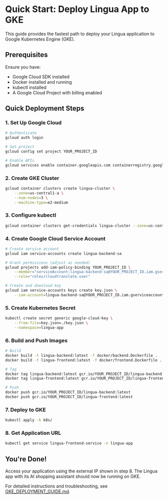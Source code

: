# Quick Start: Deploy Lingua App to GKE

This guide provides the fastest path to deploy your Lingua application to Google Kubernetes Engine (GKE).

## Prerequisites

Ensure you have:
- Google Cloud SDK installed
- Docker installed and running
- kubectl installed
- A Google Cloud Project with billing enabled

## Quick Deployment Steps

### 1. Set Up Google Cloud

```bash
# Authenticate
gcloud auth login

# Set project
gcloud config set project YOUR_PROJECT_ID

# Enable APIs
gcloud services enable container.googleapis.com containerregistry.googleapis.com
```

### 2. Create GKE Cluster

```bash
gcloud container clusters create lingua-cluster \
    --zone=us-central1-a \
    --num-nodes=3 \
    --machine-type=e2-medium
```

### 3. Configure kubectl

```bash
gcloud container clusters get-credentials lingua-cluster --zone=us-central1-a
```

### 4. Create Google Cloud Service Account

```bash
# Create service account
gcloud iam service-accounts create lingua-backend-sa

# Grant permissions (adjust as needed)
gcloud projects add-iam-policy-binding YOUR_PROJECT_ID \
    --member="serviceAccount:lingua-backend-sa@YOUR_PROJECT_ID.iam.gserviceaccount.com" \
    --role="roles/cloudtranslate.user"

# Create and download key
gcloud iam service-accounts keys create key.json \
    --iam-account=lingua-backend-sa@YOUR_PROJECT_ID.iam.gserviceaccount.com
```

### 5. Create Kubernetes Secret

```bash
kubectl create secret generic google-cloud-key \
    --from-file=key.json=./key.json \
    --namespace=lingua-app
```

### 6. Build and Push Images

```bash
# Build
docker build -t lingua-backend:latest -f docker/backend.Dockerfile .
docker build -t lingua-frontend:latest -f docker/frontend.Dockerfile .

# Tag
docker tag lingua-backend:latest gcr.io/YOUR_PROJECT_ID/lingua-backend:latest
docker tag lingua-frontend:latest gcr.io/YOUR_PROJECT_ID/lingua-frontend:latest

# Push
docker push gcr.io/YOUR_PROJECT_ID/lingua-backend:latest
docker push gcr.io/YOUR_PROJECT_ID/lingua-frontend:latest
```

### 7. Deploy to GKE

```bash
kubectl apply -k k8s/
```

### 8. Get Application URL

```bash
kubectl get service lingua-frontend-service -n lingua-app
```

## You're Done!

Access your application using the external IP shown in step 8. The Lingua app with its AI shopping assistant should now be running on GKE.

For detailed instructions and troubleshooting, see [GKE_DEPLOYMENT_GUIDE.md](documentation/GKE_DEPLOYMENT_GUIDE.md).
